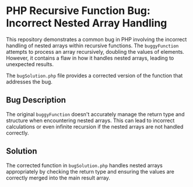 # PHP Recursive Function Bug: Incorrect Nested Array Handling

This repository demonstrates a common bug in PHP involving the incorrect handling of nested arrays within recursive functions. The `buggyFunction` attempts to process an array recursively, doubling the values of elements. However, it contains a flaw in how it handles nested arrays, leading to unexpected results. 

The `bugSolution.php` file provides a corrected version of the function that addresses the bug.

## Bug Description
The original `buggyFunction` doesn't accurately manage the return type and structure when encountering nested arrays. This can lead to incorrect calculations or even infinite recursion if the nested arrays are not handled correctly. 

## Solution
The corrected function in `bugSolution.php` handles nested arrays appropriately by checking the return type and ensuring the values are correctly merged into the main result array.